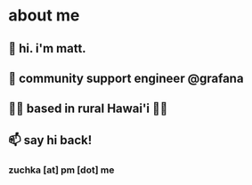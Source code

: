 # about me

## 👋 hi. i'm matt. 

## 💾 community support engineer @grafana

## 🌴🌋 based in rural Hawai'i 🌋🌴 

## 📫 say hi back! 

### zuchka [at] pm [dot] me
